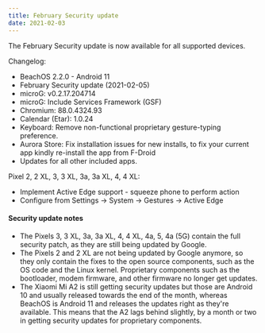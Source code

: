 ```yaml
---
title: February Security update
date: 2021-02-03
---
```


The February Security update is now available for all supported devices.

Changelog:
* BeachOS 2.2.0 - Android 11
* February Security update (2021-02-05)
* microG: v0.2.17.204714
* microG: Include Services Framework (GSF)
* Chromium: 88.0.4324.93
* Calendar (Etar): 1.0.24
* Keyboard: Remove non-functional proprietary gesture-typing preference.
* Aurora Store: Fix installation issues for new installs,
  to fix your current app kindly re-install the app from F-Droid
* Updates for all other included apps.

Pixel 2, 2 XL, 3, 3 XL, 3a, 3a XL, 4, 4 XL:
* Implement Active Edge support - squeeze phone to perform action
* Configure from Settings -> System -> Gestures -> Active Edge

<div class="alert alert-info" markdown="0">
<h4>Security update notes</h4>
<ul>
<li>The Pixels 3, 3 XL, 3a, 3a XL, 4, 4 XL, 4a, 5, 4a (5G) contain the full security patch, as they are still being updated by Google.</li>
<li>The Pixels 2 and 2 XL are not being updated by Google anymore, so they only contain the fixes to the open source components, such as the OS code and the Linux kernel. Proprietary components such as the bootloader, modem firmware, and other firmware no longer get updates.</li>
<li>The Xiaomi Mi A2 is still getting security updates but those are Android 10 and usually released towards the end of the month, whereas BeachOS is Android 11 and releases the updates right as they're available. This means that the A2 lags behind slightly, by a month or two in getting security updates for proprietary components.</li>
</ul>
</div>
